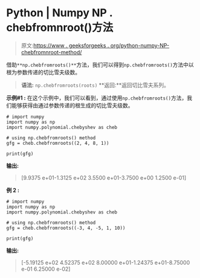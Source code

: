 # Python | Numpy NP . chebfromnroot()方法

> 原文:[https://www . geeksforgeeks . org/python-numpy-NP-chebfromnroot-method/](https://www.geeksforgeeks.org/python-numpy-np-chebfromroots-method/)

借助`**np.chebfromroots()**`方法，我们可以得到`np.chebfromroots()`方法中以根为参数传递的切比雪夫级数。

> **语法:** `np.chebfromroots(roots)`
> **返回:**返回切比雪夫系列。

**示例#1 :**
在这个示例中，我们可以看到，通过使用`np.chebfromroots()`方法，我们能够获得由通过参数传递的根生成的切比雪夫级数。

```
# import numpy
import numpy as np
import numpy.polynomial.chebyshev as cheb

# using np.chebfromroots() method
gfg = cheb.chebfromroots((2, 4, 8, 1))

print(gfg)
```

**输出:**

> [9.9375 e+01-1.3125 e+02 3.5500 e+01-3.7500 e+00 1.2500 e-01]

**例 2 :**

```
# import numpy
import numpy as np
import numpy.polynomial.chebyshev as cheb

# using np.chebfromroots() method
gfg = cheb.chebfromroots((-3, 4, -5, 1, 10))

print(gfg)
```

**输出:**

> [-5.19125 e+02 4.52375 e+02 8.00000 e+01-1.24375 e+01-8.75000 e-01 6.25000 e-02]
